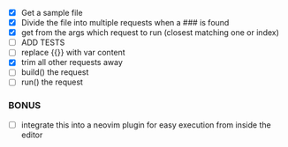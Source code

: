 - [x] Get a sample file
- [x] Divide the file into multiple requests when a ### is found
- [x] get from the args which request to run (closest matching one or index)
- [ ] ADD TESTS
- [ ] replace {{}} with var content
- [x] trim all other requests away
- [ ] build() the request
- [ ] run() the request

### BONUS

- [ ] integrate this into a neovim plugin for easy execution from inside the editor
